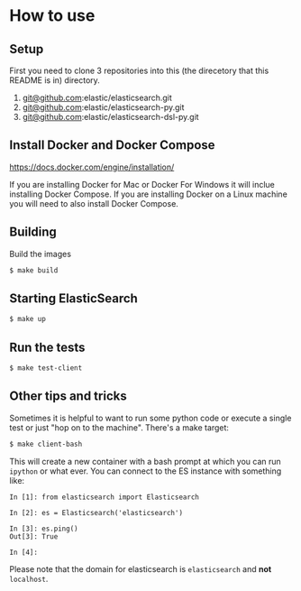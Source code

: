 # How to use

## Setup

First you need to clone 3 repositories into this (the direcetory that this README is in) directory.

1. git@github.com:elastic/elasticsearch.git
2. git@github.com:elastic/elasticsearch-py.git
3. git@github.com:elastic/elasticsearch-dsl-py.git

## Install Docker and Docker Compose

https://docs.docker.com/engine/installation/

If you are installing Docker for Mac or Docker For Windows it will inclue installing Docker Compose.
If you are installing Docker on a Linux machine you will need to also install Docker Compose.

## Building

Build the images

```bash
$ make build
```

## Starting ElasticSearch

```bash
$ make up
```

## Run the tests

```bash
$ make test-client
```

## Other tips and tricks

Sometimes it is helpful to want to run some python code or execute a single test or just "hop on to the machine".
There's a make target:

```bash
$ make client-bash
```

This will create a new container with a bash prompt at which you can run `ipython` or what ever.
You can connect to the ES instance with something like:

```
In [1]: from elasticsearch import Elasticsearch

In [2]: es = Elasticsearch('elasticsearch')

In [3]: es.ping()
Out[3]: True

In [4]:
```

Please note that the domain for elasticsearch is `elasticsearch` and **not** `localhost`.



